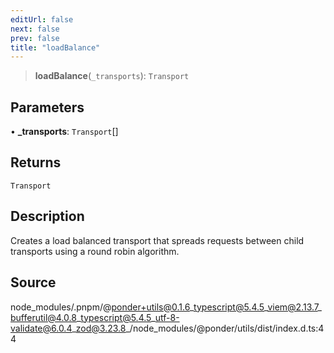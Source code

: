```yaml
---
editUrl: false
next: false
prev: false
title: "loadBalance"
---
```


> **loadBalance**(`_transports`): `Transport`

## Parameters

• **\_transports**: `Transport`[]

## Returns

`Transport`

## Description

Creates a load balanced transport that spreads requests between child transports using a round robin algorithm.

## Source

node\_modules/.pnpm/@ponder+utils@0.1.6\_typescript@5.4.5\_viem@2.13.7\_bufferutil@4.0.8\_typescript@5.4.5\_utf-8-validate@6.0.4\_zod@3.23.8\_/node\_modules/@ponder/utils/dist/index.d.ts:44
